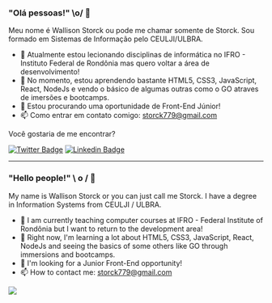 ### "Olá pessoas!" \o/ 👋

Meu nome é Wallison Storck ou pode me chamar somente de Storck. Sou formado em Sistemas de Informação pelo CEULJI/ULBRA.

- 🔭 Atualmente estou lecionando disciplinas de informática no IFRO - Instituto Federal de Rondônia mas quero voltar a área de desenvolvimento!
- 🌱 No momento, estou aprendendo bastante HTML5, CSS3, JavaScript, React, NodeJs e vendo o básico de algumas outras como o GO atraves de imersões e bootcamps.
- 🤔 Estou procurando uma oportunidade de Front-End Júnior!
- 📫 Como entrar em contato comigo: storck779@gmail.com

Você gostaria de me encontrar?

<!--[![Youtube Badge](https://img.shields.io/badge/-Youtube-FF0000?style=flat-square&labelColor=FF0000&logo=youtube&logoColor=white&link=https://www.youtube.com/channel/UCPjXSHtD79xVUHFA3U9Naqw)](https://www.youtube.com/channel/UCPjXSHtD79xVUHFA3U9Naqw)-->
[![Twitter Badge](https://img.shields.io/badge/-Twitter-1ca0f1?style=flat-square&labelColor=1ca0f1&logo=twitter&logoColor=white&link=https://twitter.com/Wallison_Storck)](https://twitter.com/Wallison_Storck)
[![Linkedin Badge](https://img.shields.io/badge/-LinkedIn-blue?style=flat-square&logo=Linkedin&logoColor=white&link=https://linkedin.com/in/wallisonstorck)](https://www.linkedin.com/in/wallisonstorck)

--------------------------------------------------
### "Hello people!" \ o / 👋

My name is Wallison Storck or you can just call me Storck. I have a degree in Information Systems from CEULJI / ULBRA.

- 🔭 I am currently teaching computer courses at IFRO - Federal Institute of Rondônia but I want to return to the development area!
- 🌱 Right now, I'm learning a lot about HTML5, CSS3, JavaScript, React, NodeJs and seeing the basics of some others like GO through immersions and bootcamps.
- 🤔 I'm looking for a Junior Front-End opportunity!
- 📫 How to contact me: storck779@gmail.com

![](https://komarev.com/ghpvc/?username=wallisonstorck&color=blue&style=flat)


<!--
**WallisonStorck/WallisonStorck** is a ✨ _special_ ✨ repository because its `README.md` (this file) appears on your GitHub profile.

Here are some ideas to get you started:

- 🔭 I’m currently working on ...
- 🌱 I’m currently learning ...
- 👯 I’m looking to collaborate on ...
- 🤔 I’m looking for help with ...
- 💬 Ask me about ...
- 📫 How to reach me: ...
- 😄 Pronouns: ...
- ⚡ Fun fact: ...
-->
